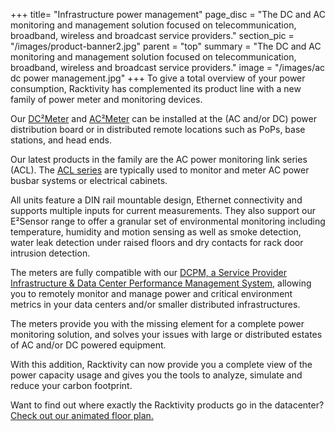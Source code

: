 +++
title= "Infrastructure power management"
page_disc = "The DC and AC monitoring and management solution focused on telecommunication, broadband, wireless and broadcast service providers."
section_pic = "/images/product-banner2.jpg"
parent = "top"
summary = "The DC and AC monitoring and management solution focused on telecommunication, broadband, wireless and broadcast service providers."
image = "/images/ac dc power management.jpg"
+++
To give a total overview of your power consumption, Racktivity has complemented its product line with a new family of power meter and monitoring devices.

Our [DC²Meter](/products/infrastructure-power-management/dc-power-monitoring) and [AC²Meter](/products/infrastructure-power-management/ac-power-monitoring-ac2meter) can be installed at the (AC and/or DC) power distribution board or in distributed remote locations such as PoPs, base stations, and head ends.

Our latest products in the family are the AC power monitoring link series (ACL). The [ACL series](/products/infrastructure-power-management/acl-series) are typically used to monitor and meter AC power busbar systems or electrical cabinets.

All units feature a DIN rail mountable design, Ethernet connectivity and supports multiple inputs for current measurements. They also support our E²Sensor range to offer a granular set of environmental monitoring including temperature, humidity and motion sensing as well as smoke detection, water leak detection under raised floors and dry contacts for rack door intrusion detection.

The meters are fully compatible with our [DCPM, a Service Provider Infrastructure & Data Center Performance Management System,](/products/power-management-software/dcpm) allowing you to remotely monitor and manage power and critical environment metrics in your data centers and/or smaller distributed infrastructures.

The meters provide you with the missing element for a complete power monitoring solution, and solves your issues with large or distributed estates of AC and/or DC powered equipment.

With this addition, Racktivity can now provide you a complete view of the power capacity usage and gives you the tools to analyze, simulate and reduce your carbon footprint.

Want to find out where exactly the Racktivity products go in the datacenter? [Check out our animated floor plan.](/post/data-center-floor-plan-solution-overview)